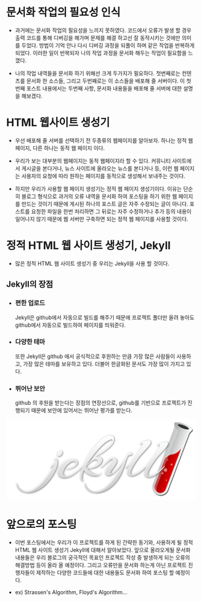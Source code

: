 # 문서화 작업의 필요성 인식
* 과거에는 문서화 작업의 필요성을 느끼지 못하였다. 코드에서 오류가 발생 할 경우 출력 코드를 통해 디버깅을 해가며 문제를 해결 하고선 잘 동작시키는 것에만 의미를 두었다. 방법이 기억 안나 다시 디버깅 과정을 되풀이 하며 같은 작업을 반복하게 되었다. 이러한 일이 반복되자 나의 작업 과정을 문서화 해두는 작업이 필요함을 느꼈다.

* 나의 작업 내역들을 문서화 하기 위해선 크게 두가지가 필요하다. 첫번째로는 컨텐츠를 문서화 한 소스들, 그리고 두번째로는 이 소스들을 배포해 줄 서버이다. 이 첫번째 포스트 내용에서는 두번째 사항, 문서화 내용들을 배포해 줄 서버에 대한 설명을 해보겠다.

# HTML 웹사이트 생성기
* 우선 배포해 줄 서버를 선택하기 전 두종류의 웹페이지를 알아보자. 하나는 정적 웹 페이지, 다른 하나는 동적 웹 페이지 이다.

* 우리가 보는 대부분의 웹페이지는 동적 웹페이지라 할 수 있다. 커뮤니티 사이트에서 게시글을 본다거나, 뉴스 사이트에 올라오는 뉴스를 본다거나 등, 이런 웹 페이지는 사용자의 요청에 따라 원하는 페이지를 동적으로 생성해서 보내주는 것이다.

* 하지만 우리가 사용할 웹 페이지 생성기는 정적 웹 페이지 생성기이다. 이유는 단순히 블로그 형식으로 과거의 오류 내역을 문서화 하여 포스팅을 하기 위한 웹 페이지를 만드는 것이기 때문에 게시된 하나의 포스트 글은 자주 수정되는 글이 아니다. 포스트를 요청한 파일을 한번 처리하면 그 뒤로는 자주 수정하거나 추가 등의 내용이 일어나지 않기 때문에 웹 서버만 구축하면 되는 정적 웹 페이지를 사용할 것이다.

# 정적 HTML 웹 사이트 생성기, Jekyll
* 많은 정적 HTML 웹 사이트 생성기 중 우리는 Jekyll을 사용 할 것이다.

## Jekyll의 장점
* ### 편한 업로드
	Jekyll은 github에서 자동으로 빌드를 해주기 때문에 프로젝트 폴더만 올려 놓아도 github에서 자동으로 빌드하여 페이지를 띄워준다.

* ### 다양한 테마
	또한 Jekyll은 github 에서 공식적으로 후원하는 만큼 가장 많은 사람들이 사용하고, 가장 많은 테마를 보유하고 있다. 더불어 한글화된 문서도 가장 많이 가지고 있다.

* ### 뛰어난 보안
	github 의 후원을 받는다는 장점의 연장선으로, github를 기반으로 프로젝트가 진행되기 때문에 보안에 있어서는 뛰어난 평가를 받는다.

![지킬 로고](/assets/지킬%20로고_tcc3bfxn1.png)


# 앞으로의 포스팅
  * 이번 포스팅에서는 우리가 이 프로젝트를 하게 된 간략한 동기와, 사용하게 될 정적 HTML 웹 사이트 생성기 Jekyll에 대해서 알아보았다. 앞으로 올라오게될 문서화 내용들은 우리 블로그의 궁극적인 목표인 프로젝트 작성 중 발생하게 되는 오류의 해결방법 등이 올라 올 예정이다. 그리고 오류만을 문서화 하는게 아닌 프로젝트 진행자들이 제작하는 다양한 코드들에 대한 내용들도 문서화 하여 포스팅 할 예정이다.

  * ex) Strassen's Algorithm, Floyd's Algorithm...
